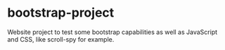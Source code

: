 # bootstrap-project

Website project to test some bootstrap capabilities as well as JavaScript and CSS, like scroll-spy for example.

